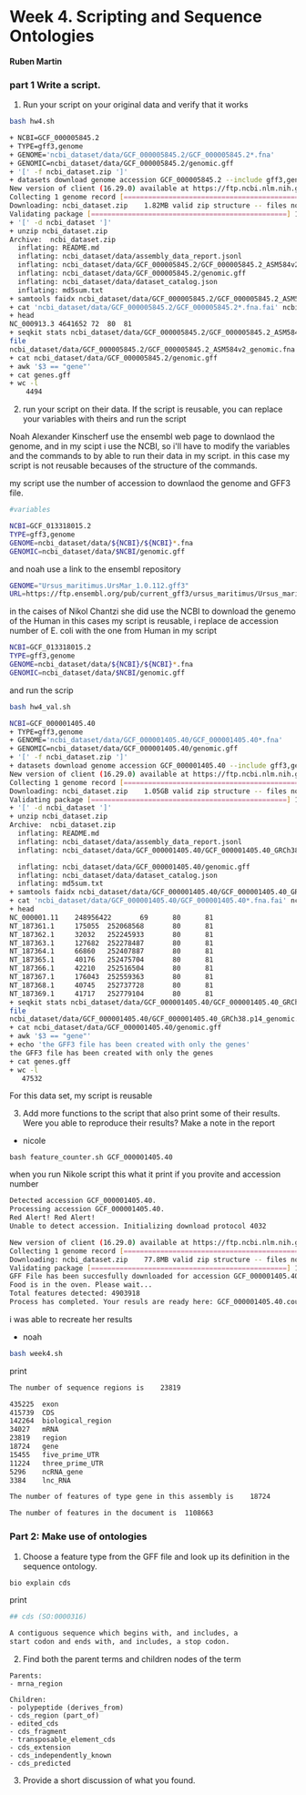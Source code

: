 # Week 4. Scripting and Sequence Ontologies
**Ruben Martin**

### part 1 Write a script.

1. Run your script on your original data and verify that it works
```bash
bash hw4.sh
```

```bash
+ NCBI=GCF_000005845.2
+ TYPE=gff3,genome
+ GENOME='ncbi_dataset/data/GCF_000005845.2/GCF_000005845.2*.fna'
+ GENOMIC=ncbi_dataset/data/GCF_000005845.2/genomic.gff
+ '[' -f ncbi_dataset.zip ']'
+ datasets download genome accession GCF_000005845.2 --include gff3,genome
New version of client (16.29.0) available at https://ftp.ncbi.nlm.nih.gov/pub/datasets/command-line/LATEST/mac/datasets.
Collecting 1 genome record [================================================] 100% 1/1
Downloading: ncbi_dataset.zip    1.82MB valid zip structure -- files not checked
Validating package [================================================] 100% 6/6
+ '[' -d ncbi_dataset ']'
+ unzip ncbi_dataset.zip
Archive:  ncbi_dataset.zip
  inflating: README.md               
  inflating: ncbi_dataset/data/assembly_data_report.jsonl  
  inflating: ncbi_dataset/data/GCF_000005845.2/GCF_000005845.2_ASM584v2_genomic.fna  
  inflating: ncbi_dataset/data/GCF_000005845.2/genomic.gff  
  inflating: ncbi_dataset/data/dataset_catalog.json  
  inflating: md5sum.txt              
+ samtools faidx ncbi_dataset/data/GCF_000005845.2/GCF_000005845.2_ASM584v2_genomic.fna
+ cat 'ncbi_dataset/data/GCF_000005845.2/GCF_000005845.2*.fna.fai' ncbi_dataset/data/GCF_000005845.2/GCF_000005845.2_ASM584v2_genomic.fna.fai
+ head
NC_000913.3	4641652	72	80	81
+ seqkit stats ncbi_dataset/data/GCF_000005845.2/GCF_000005845.2_ASM584v2_genomic.fna
file                                                                    format  type  num_seqs    sum_len    min_len    avg_len    max_len
ncbi_dataset/data/GCF_000005845.2/GCF_000005845.2_ASM584v2_genomic.fna  FASTA   DNA          1  4,641,652  4,641,652  4,641,652  4,641,652
+ cat ncbi_dataset/data/GCF_000005845.2/genomic.gff
+ awk '$3 == "gene"'
+ cat genes.gff
+ wc -l
    4494
```

2. run your script on their data. If the script is reusable, you can replace your variables with theirs and run the script

Noah Alexander Kinscherf use the ensembl web page to downlaod the genome, and in my scipt i use the NCBI, so i'll have to modify the variables and the commands to by able to run their data in my script. in this case my script is not reusable becauses of the structure of the commands. 

my script use the number of accession to downlaod the genome and GFF3 file.

```bash
#variables

NCBI=GCF_013318015.2
TYPE=gff3,genome
GENOME=ncbi_dataset/data/${NCBI}/${NCBI}*.fna
GENOMIC=ncbi_dataset/data/$NCBI/genomic.gff
```
and noah use a link to the ensembl repository 
```bash
GENOME="Ursus_maritimus.UrsMar_1.0.112.gff3"
URL=https://ftp.ensembl.org/pub/current_gff3/ursus_maritimus/Ursus_maritimus.UrsMar_1.0.112.gff3.gz
```

in the caises of Nikol Chantzi she did use the NCBI to download the genemo of the Human in this cases my script is reusable, i replace de accession number of E. coli  with the one from Human in my script

```bash
NCBI=GCF_013318015.2
TYPE=gff3,genome
GENOME=ncbi_dataset/data/${NCBI}/${NCBI}*.fna
GENOMIC=ncbi_dataset/data/$NCBI/genomic.gff
```
and run the scrip

```bash
bash hw4_val.sh
```
```bash
NCBI=GCF_000001405.40
+ TYPE=gff3,genome
+ GENOME='ncbi_dataset/data/GCF_000001405.40/GCF_000001405.40*.fna'
+ GENOMIC=ncbi_dataset/data/GCF_000001405.40/genomic.gff
+ '[' -f ncbi_dataset.zip ']'
+ datasets download genome accession GCF_000001405.40 --include gff3,genome
New version of client (16.29.0) available at https://ftp.ncbi.nlm.nih.gov/pub/datasets/command-line/LATEST/mac/datasets.
Collecting 1 genome record [================================================] 100% 1/1
Downloading: ncbi_dataset.zip    1.05GB valid zip structure -- files not checked
Validating package [================================================] 100% 6/6
+ '[' -d ncbi_dataset ']'
+ unzip ncbi_dataset.zip
Archive:  ncbi_dataset.zip
  inflating: README.md               
  inflating: ncbi_dataset/data/assembly_data_report.jsonl  
  inflating: ncbi_dataset/data/GCF_000001405.40/GCF_000001405.40_GRCh38.p14_genomic.fna  

  inflating: ncbi_dataset/data/GCF_000001405.40/genomic.gff  
  inflating: ncbi_dataset/data/dataset_catalog.json  
  inflating: md5sum.txt              
+ samtools faidx ncbi_dataset/data/GCF_000001405.40/GCF_000001405.40_GRCh38.p14_genomic.fna
+ cat 'ncbi_dataset/data/GCF_000001405.40/GCF_000001405.40*.fna.fai' ncbi_dataset/data/GCF_000001405.40/GCF_000001405.40_GRCh38.p14_genomic.fna.fai
+ head
NC_000001.11    248956422       69      80      81
NT_187361.1     175055  252068568       80      81
NT_187362.1     32032   252245933       80      81
NT_187363.1     127682  252278487       80      81
NT_187364.1     66860   252407887       80      81
NT_187365.1     40176   252475704       80      81
NT_187366.1     42210   252516504       80      81
NT_187367.1     176043  252559363       80      81
NT_187368.1     40745   252737728       80      81
NT_187369.1     41717   252779104       80      81
+ seqkit stats ncbi_dataset/data/GCF_000001405.40/GCF_000001405.40_GRCh38.p14_genomic.fna
file                                                                        format  type  num_seqs        sum_len  min_len    avg_len      max_len
ncbi_dataset/data/GCF_000001405.40/GCF_000001405.40_GRCh38.p14_genomic.fna  FASTA   DNA        705  3,298,430,636      970  4,678,625  248,956,422
+ cat ncbi_dataset/data/GCF_000001405.40/genomic.gff
+ awk '$3 == "gene"'
+ echo 'the GFF3 file has been created with only the genes'
the GFF3 file has been created with only the genes
+ cat genes.gff
+ wc -l
   47532
   ```

For this data set, my script is reusable

3. Add more functions to the script that also print some of their results. Were you able to reproduce their results? Make a note in the report

* nicole 
```
bash feature_counter.sh GCF_000001405.40
```
when you run Nikole script this what it print if you provite and accession number

```bash
Detected accession GCF_000001405.40.
Processing accession GCF_000001405.40.
Red Alert! Red Alert!
Unable to detect accession. Initializing download protocol 4032

New version of client (16.29.0) available at https://ftp.ncbi.nlm.nih.gov/pub/datasets/command-line/LATEST/mac/datasets.
Collecting 1 genome record [================================================] 100% 1/1
Downloading: ncbi_dataset.zip    77.8MB valid zip structure -- files not checked
Validating package [================================================] 100% 5/5
GFF File has been succesfully downloaded for accession GCF_000001405.40.
Food is in the oven. Please wait...
Total features detected: 4903918
Process has completed. Your resuls are ready here: GCF_000001405.40.counts.txt!
```
i was able to recreate her results 

* noah
```bash
bash week4.sh 
```
print

```bash
The number of sequence regions is    23819

435225	exon
415739	CDS
142264	biological_region
34027	mRNA
23819	region
18724	gene
15455	five_prime_UTR
11224	three_prime_UTR
5296	ncRNA_gene
3384	lnc_RNA

The number of features of type gene in this assembly is    18724

The number of features in the document is  1108663
```


### Part 2: Make use of ontologies


1. Choose a feature type from the GFF file and look up its definition in the sequence ontology.

```bash
bio explain cds
```

print 

```bash
## cds (SO:0000316)

A contiguous sequence which begins with, and includes, a
start codon and ends with, and includes, a stop codon.
```

2. Find both the parent terms and children nodes of the term

```
Parents:
- mrna_region 

Children:
- polypeptide (derives_from)
- cds_region (part_of)
- edited_cds 
- cds_fragment 
- transposable_element_cds 
- cds_extension 
- cds_independently_known 
- cds_predicted 
```

3. Provide a short discussion of what you found.






